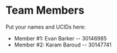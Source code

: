 # Team Members

Put your names and UCIDs here:

- Member #1: Evan Barker -- 30146985
- Member #2: Karam Baroud -- 30147741
